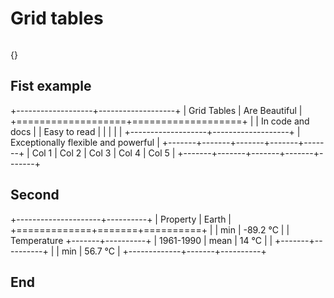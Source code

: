 # Grid tables

```Actionscript


```
{}

## Fist example

+-------------------+-------------------+
| Grid Tables       | Are Beautiful     |
+===================+===================+
|                   | In code and docs  |
| Easy to read      |                   |
|                   |                   |
+-------------------+-------------------+
| Exceptionally flexible and powerful   |
+-------+-------+-------+-------+-------+
| Col 1 | Col 2 | Col 3 | Col 4 | Col 5 |
+-------+-------+-------+-------+-------+

## Second

+---------------------+----------+
| Property            | Earth    |
+=============+=======+==========+
|             | min   | -89.2 °C |
| Temperature +-------+----------+
| 1961-1990   | mean  | 14 °C    |
|             +-------+----------+
|             | min   | 56.7 °C  |
+-------------+-------+----------+

## End